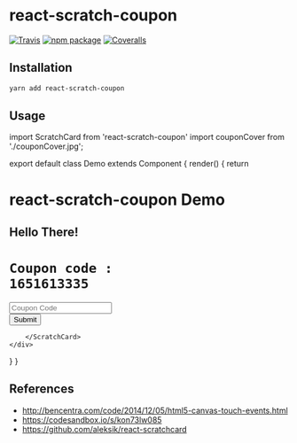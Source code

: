 # react-scratch-coupon

[![Travis][build-badge]][build]
[![npm package][npm-badge]][npm]
[![Coveralls][coveralls-badge]][coveralls]

## Installation

```sh
yarn add react-scratch-coupon
```

## Usage
import ScratchCard from 'react-scratch-coupon'
import couponCover from './couponCover.jpg';

export default class Demo extends Component {
  render() {
    return <div>
      <h1>react-scratch-coupon Demo</h1>
	  <ScratchCard width={300} height={300} cover={couponCover}>
			<form className="form" >
				<h2>Hello There!</h2>
				<h1><code>Coupon code : 1651613335</code></h1>
				<div>
					<input type="text" name="code" placeholder="Coupon Code"></input>
				</div>
				<div>
					<input type="submit" value="Submit"></input>
				</div>
			</form>

		</ScratchCard>
    </div>
  }
}

## References
- http://bencentra.com/code/2014/12/05/html5-canvas-touch-events.html
- https://codesandbox.io/s/kon73lw085
- https://github.com/aleksik/react-scratchcard

[build-badge]: https://img.shields.io/travis/user/repo/master.png?style=flat-square
[build]: https://travis-ci.org/user/repo

[npm-badge]: https://img.shields.io/npm/v/npm-package.png?style=flat-square
[npm]: https://www.npmjs.org/package/npm-package

[coveralls-badge]: https://img.shields.io/coveralls/user/repo/master.png?style=flat-square
[coveralls]: https://coveralls.io/github/user/repo
